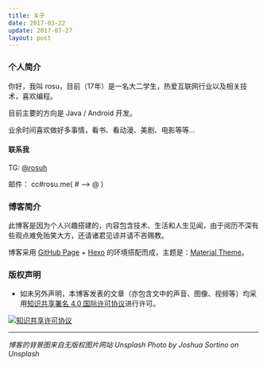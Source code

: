 ```yaml
---
title: 关于
date: 2017-03-22
update: 2017-07-27
layout: post
---
```

### 个人简介

你好，我叫 rosu，目前（17年）是一名大二学生，热爱互联网行业以及相关技术，喜欢编程。

目前主要的方向是 Java / Android 开发。

业余时间喜欢做好多事情，看书、看动漫、美剧、电影等等...

#### 联系我

TG: [@rosuh](https://t.me/rosuh)

邮件： cc#rosu.me( # --> @ )

### 博客简介

此博客是因为个人兴趣搭建的，内容包含技术、生活和人生见闻，由于阅历不深有些观点难免贻笑大方，还请诸君见谅并请不吝赐教。

博客采用 [GitHub Page](https://pages.github.com/) + [Hexo](https://hexo.io) 的环境搭配而成，主题是：[Material Theme](https://material.viosey.com/)。


### 版权声明

- 如未另外声明，本博客发表的文章（亦包含文中的声音、图像、视频等）均采用[知识共享署名 4.0 国际许可协议](https://creativecommons.org/licenses/by/4.0/)进行许可。

[![知识共享许可协议](https://i.creativecommons.org/l/by/4.0/88x31.png)](https://creativecommons.org/licenses/by/4.0/)

-----

*博客的背景图来自无版权图片网站 Unsplash*
*Photo by Joshua Sortino on Unsplash*
